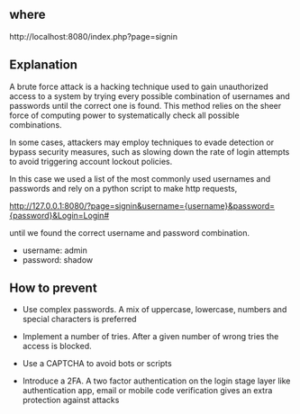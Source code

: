 ## where

http://localhost:8080/index.php?page=signin


## Explanation

A brute force attack is a hacking technique used to gain unauthorized access to a system by trying every possible combination of usernames and passwords until the correct one is found. This method relies on the sheer force of computing power to systematically check all possible combinations.

In some cases, attackers may employ techniques to evade detection or bypass security measures, such as slowing down the rate of login attempts to avoid triggering account lockout policies.

In this case we used a list of the most commonly used usernames and passwords and rely on a python script to make http requests,

http://127.0.0.1:8080/?page=signin&username={username}&password={password}&Login=Login#

until we found the correct username and password combination.

- username: admin
- password: shadow


## How to prevent

- Use complex passwords. A mix of uppercase, lowercase, numbers and special characters is preferred

- Implement a number of tries. After a given number of wrong tries the access is blocked.

- Use a CAPTCHA to avoid bots or scripts

- Introduce a 2FA. A two factor authentication on the login stage layer like authentication app, email or mobile code verification gives an extra protection against attacks
